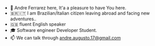 - 👋 Andre Ferrarez here, It'a a pleasure to have You here.
- 🇧🇷🇮🇹 I am Brazilian/Italian citizen leaving abroad and facing new adventures..
- 🇬🇧 fluent English speaker 
- 🎓 Software engineer Developer Student. 
- 📫 We can talk through andre.augusto.17@gmail.com



